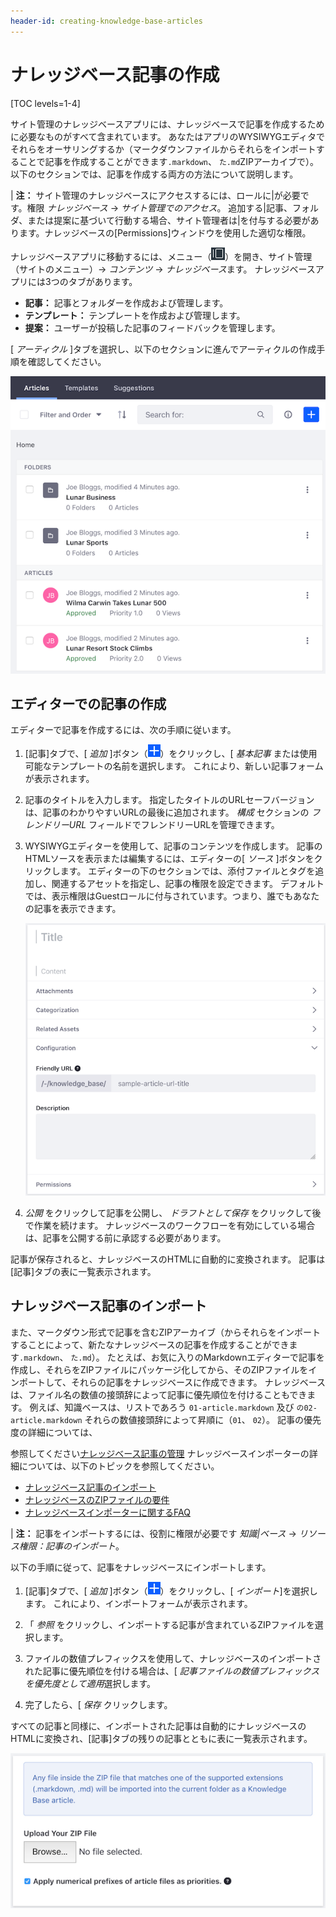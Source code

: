```yaml
---
header-id: creating-knowledge-base-articles
---
```


# ナレッジベース記事の作成

[TOC levels=1-4]

サイト管理のナレッジベースアプリには、ナレッジベースで記事を作成するために必要なものがすべて含まれています。 あなたはアプリのWYSIWYGエディタでそれらをオーサリングするか（マークダウンファイルからそれらをインポートすることで記事を作成することができます`.markdown`、 `た.md`ZIPアーカイブで）。 以下のセクションでは、記事を作成する両方の方法について説明します。

| **注：** サイト管理のナレッジベースにアクセスするには、ロールに|が必要です。権限 *ナレッジベース* → *サイト管理でのアクセス*。 追加する|記事、フォルダ、または提案に基づいて行動する場合、サイト管理者は|を付与する必要があります。ナレッジベースの[Permissions]ウィンドウを使用した適切な権限。

ナレッジベースアプリに移動するには、メニュー（![Menu](../../../../images/icon-menu.png)）を開き、サイト管理（サイトのメニュー）→ *コンテンツ* → *ナレッジベース*ます。 ナレッジベースアプリには3つのタブがあります。

  - **記事：** 記事とフォルダーを作成および管理します。
  - **テンプレート：** テンプレートを作成および管理します。
  - **提案：** ユーザーが投稿した記事のフィードバックを管理します。

[ *アーティクル* ]タブを選択し、以下のセクションに進んでアーティクルの作成手順を確認してください。

![図1：サイト管理のナレッジベースアプリでは、ナレッジベースの記事を作成できます。](../../../../images/kb-admin-articles.png)

## エディターでの記事の作成

エディターで記事を作成するには、次の手順に従います。

1.  [記事]タブで、[ *追加* ]ボタン（![Add](../../../../images/icon-add.png)）をクリックし、[ *基本記事* または使用可能なテンプレートの名前を選択します。 これにより、新しい記事フォームが表示されます。

2.  記事のタイトルを入力します。 指定したタイトルのURLセーフバージョンは、記事のわかりやすいURLの最後に追加されます。 *構成* セクションの *フレンドリーURL* フィールドでフレンドリーURLを管理できます。

3.  WYSIWYGエディターを使用して、記事のコンテンツを作成します。 記事のHTMLソースを表示または編集するには、エディターの[ *ソース* ]ボタンをクリックします。 エディターの下のセクションでは、添付ファイルとタグを追加し、関連するアセットを指定し、記事の権限を設定できます。 デフォルトでは、表示権限はGuestロールに付与されています。つまり、誰でもあなたの記事を表示できます。

    ![図2：WYSIWYGエディターを使用して、Knowledge Base記事のコンテンツを作成および変更できます。](../../../../images/kb-admin-new-article.png)

4.  *公開* をクリックして記事を公開し、 *ドラフトとして保存* をクリックして後で作業を続けます。 ナレッジベースのワークフローを有効にしている場合は、記事を公開する前に承認する必要があります。

記事が保存されると、ナレッジベースのHTMLに自動的に変換されます。 記事は[記事]タブの表に一覧表示されます。

## ナレッジベース記事のインポート

また、マークダウン形式で記事を含むZIPアーカイブ（からそれらをインポートすることによって、新たなナレッジベースの記事を作成することができます`.markdown`、 `た.md`）。 たとえば、お気に入りのMarkdownエディターで記事を作成し、それらをZIPファイルにパッケージ化してから、そのZIPファイルをインポートして、それらの記事をナレッジベースに作成できます。 ナレッジベースは、ファイル名の数値の接頭辞によって記事に優先順位を付けることもできます。 例えば、知識ベースは、リストであろう `01-article.markdown` 及び `の02-article.markdown` それらの数値接頭辞によって昇順に（`01`、 `02`）。 記事の優先度の詳細については、

参照してください[ナレッジベース記事の管理](/docs/7-1/user/-/knowledge_base/u/managing-the-knowledge-base#managing-knowledge-base-articles) ナレッジベースインポーターの詳細については、以下のトピックを参照してください。</p> 

  - [ナレッジベース記事のインポート](/docs/7-1/user/-/knowledge_base/u/importing-knowledge-base-articles)
  - [ナレッジベースのZIPファイルの要件](/docs/7-1/user/-/knowledge_base/u/knowledge-base-zip-file-requirements)
  - [ナレッジベースインポーターに関するFAQ](/docs/7-1/user/-/knowledge_base/u/knowledge-base-importer-faqs)

| **注：** 記事をインポートするには、役割に権限が必要です *知識|ベース* → *リソース権限：記事のインポート*。

以下の手順に従って、記事をナレッジベースにインポートします。

1.  [記事]タブで、[ *追加* ]ボタン（![Add](../../../../images/icon-add.png)）をクリックし、[ *インポート*]を選択します。 これにより、インポートフォームが表示されます。

2.  「 *参照* をクリックし、インポートする記事が含まれているZIPファイルを選択します。

3.  ファイルの数値プレフィックスを使用して、ナレッジベースのインポートされた記事に優先順位を付ける場合は、[ *記事ファイルの数値プレフィックスを優先度として適用*選択します。

4.  完了したら、[ *保存* クリックします。

すべての記事と同様に、インポートされた記事は自動的にナレッジベースのHTMLに変換され、[記事]タブの残りの記事とともに表に一覧表示されます。

![図3：ナレッジベースの記事を含むZIPファイルをMarkdown形式でインポートできます。](../../../../images/kb-admin-import.png)
